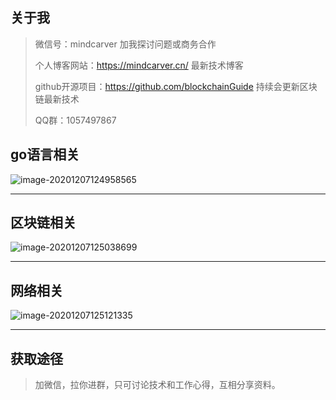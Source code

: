 ## 关于我

> 微信号：mindcarver                                                               加我探讨问题或商务合作
>
> 个人博客网站：https://mindcarver.cn/              					  最新技术博客
>
> github开源项目：https://github.com/blockchainGuide            持续会更新区块链最新技术
>
> QQ群：1057497867



## go语言相关

![image-20201207124958565](https://tva1.sinaimg.cn/large/0081Kckwgy1glf74xhojcj30ny0sadin.jpg)

----

## 区块链相关

![image-20201207125038699](https://tva1.sinaimg.cn/large/0081Kckwgy1glf75m9qhfj30oa0wsae4.jpg)

-----

## 网络相关

![image-20201207125121335](https://tva1.sinaimg.cn/large/0081Kckwgy1glf76cd5taj30ns06k3yu.jpg)

------

## 获取途径

> 加微信，拉你进群，只可讨论技术和工作心得，互相分享资料。
